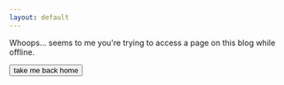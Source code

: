 ```yaml
---
layout: default
---
```


Whoops... seems to me you're trying to access a page on this blog while offline.

<button type="button" href="/" class="btn btn-outline-dark">take me back home</button>
